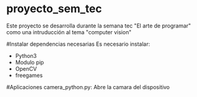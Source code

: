 # proyecto_sem_tec
Este proyecto se desarrolla durante la semana tec "El arte de programar" como una intruducción al tema "computer vision"

#Instalar dependencias necesarias
Es necesario instalar:
- Python3
- Modulo pip
- OpenCV
- freegames

#Aplicaciones
camera_python.py: Abre la camara del dispositivo 


